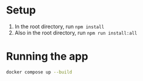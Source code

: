 # Setup
1. In the root directory, run ```npm install```
2. Also in the root directory, run ```npm run install:all```

# Running the app
```bash
docker compose up --build
```